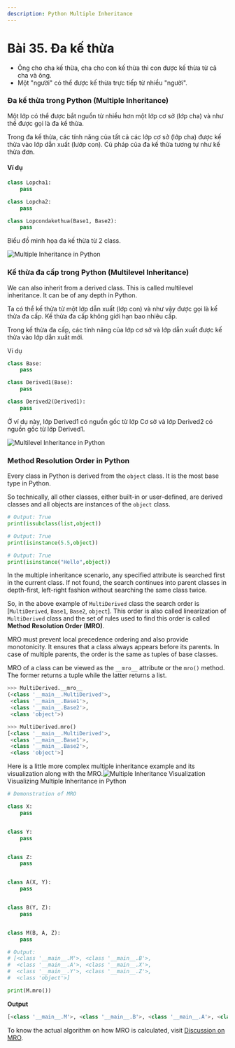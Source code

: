 ```yaml
---
description: Python Multiple Inheritance
---
```


# Bài 35. Đa kế thừa

* Ông cho cha kế thừa, cha cho con kế thừa thì con được kế thừa từ cả cha và ông.
* Một "người" có thể được kế thừa trực tiếp từ nhiều "người".

### Đa kế thừa trong Python \(Multiple Inheritance\) <a id="inheritance"></a>

Một lớp có thể được bắt nguồn từ nhiều hơn một lớp cơ sở \(lớp cha\) và như thế được gọi là đa kế thừa.

Trong đa kế thừa, các tính năng của tất cả các lớp cơ sở \(lớp cha\) được kế thừa vào lớp dẫn xuất \(lướp con\). Cú pháp của đa kế thừa tương tự như kế thừa đơn.

#### Ví dụ

```python
class Lopcha1:
    pass

class Lopcha2:
    pass

class Lopcondakethua(Base1, Base2):
    pass
```

Biểu đồ minh họa đa kế thừa từ 2 class.

![Multiple Inheritance in Python](https://cdn.programiz.com/sites/tutorial2program/files/MultipleInheritance.jpg)

### Kế thừa đa cấp trong Python \(Multilevel Inheritance\) <a id="multilevel"></a>

We can also inherit from a derived class. This is called multilevel inheritance. It can be of any depth in Python.

Ta có thể kế thừa từ một lớp dẫn xuất \(lớp con\) và như vậy được gọi là kế thừa đa cấp. Kế thừa đa cấp không giới hạn bao nhiêu cấp.

Trong kế thừa đa cấp, các tính năng của lớp cơ sở và lớp dẫn xuất được kế thừa vào lớp dẫn xuất mới.

Ví dụ

```python
class Base:
    pass

class Derived1(Base):
    pass

class Derived2(Derived1):
    pass
```

Ở ví dụ này, lớp Derived1 có nguồn gốc từ lớp Cơ sở và lớp Derived2 có nguồn gốc từ lớp Derived1.

![Multilevel Inheritance in Python](https://cdn.programiz.com/sites/tutorial2program/files/MultilevelInheritance.jpg)

### Method Resolution Order in Python <a id="resolution"></a>

Every class in Python is derived from the `object` class. It is the most base type in Python.

So technically, all other classes, either built-in or user-defined, are derived classes and all objects are instances of the `object` class.

```python
# Output: True
print(issubclass(list,object))

# Output: True
print(isinstance(5.5,object))

# Output: True
print(isinstance("Hello",object))
```

In the multiple inheritance scenario, any specified attribute is searched first in the current class. If not found, the search continues into parent classes in depth-first, left-right fashion without searching the same class twice.

So, in the above example of `MultiDerived` class the search order is \[`MultiDerived`, `Base1`, `Base2`, `object`\]. This order is also called linearization of `MultiDerived` class and the set of rules used to find this order is called **Method Resolution Order \(MRO\)**.

MRO must prevent local precedence ordering and also provide monotonicity. It ensures that a class always appears before its parents. In case of multiple parents, the order is the same as tuples of base classes.

MRO of a class can be viewed as the `__mro__` attribute or the `mro()` method. The former returns a tuple while the latter returns a list.

```python
>>> MultiDerived.__mro__
(<class '__main__.MultiDerived'>,
 <class '__main__.Base1'>,
 <class '__main__.Base2'>,
 <class 'object'>)

>>> MultiDerived.mro()
[<class '__main__.MultiDerived'>,
 <class '__main__.Base1'>,
 <class '__main__.Base2'>,
 <class 'object'>]
```

Here is a little more complex multiple inheritance example and its visualization along with the MRO.![Multiple Inheritance Visualization](https://cdn.programiz.com/sites/tutorial2program/files/MRO.jpg)Visualizing Multiple Inheritance in Python

```python
# Demonstration of MRO

class X:
    pass


class Y:
    pass


class Z:
    pass


class A(X, Y):
    pass


class B(Y, Z):
    pass


class M(B, A, Z):
    pass

# Output:
# [<class '__main__.M'>, <class '__main__.B'>,
#  <class '__main__.A'>, <class '__main__.X'>,
#  <class '__main__.Y'>, <class '__main__.Z'>,
#  <class 'object'>]

print(M.mro())
```

**Output**

```python
[<class '__main__.M'>, <class '__main__.B'>, <class '__main__.A'>, <class '__main__.X'>, <class '__main__.Y'>, <class '__main__.Z'>, <class 'object'>]
```

To know the actual algorithm on how MRO is calculated, visit [Discussion on MRO](http://www.python.org/download/releases/2.3/mro/).

